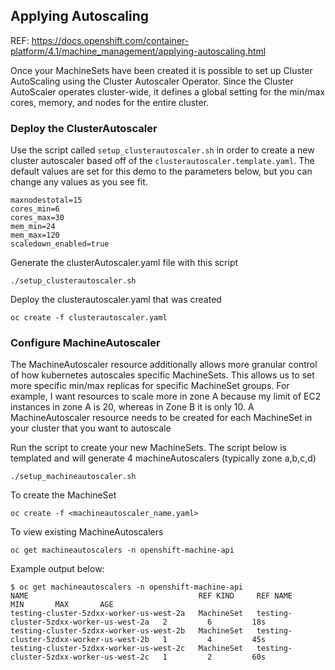 ## Applying Autoscaling
REF: https://docs.openshift.com/container-platform/4.1/machine_management/applying-autoscaling.html

Once your MachineSets have been created it is possible to set up Cluster AutoScaling using the Cluster Autoscaler Operator. Since the Cluster AutoScaler operates cluster-wide, it defines a global setting for the min/max cores, memory, and nodes for the entire cluster.

### Deploy the ClusterAutoscaler
Use the script called `setup_clusterautoscaler.sh` in order to create a new cluster autoscaler based off of the `clusterautoscaler.template.yaml`. The default values are set for this demo to the parameters below, but you can change any values as you see fit.
```
maxnodestotal=15
cores_min=6
cores_max=30
mem_min=24
mem_max=120
scaledown_enabled=true
```

Generate the clusterAutoscaler.yaml file with this script
```
./setup_clusterautoscaler.sh
```

Deploy the clusterautoscaler.yaml that was created
```
oc create -f clusterautoscaler.yaml
```

### Configure MachineAutoscaler
The MachineAutoscaler resource additionally allows more granular control of how kubernetes autoscales specific MachineSets. This allows us to set more specific min/max replicas for specific MachineSet groups. For example, I want resources to scale more in zone A because my limit of EC2 instances in zone A is 20, whereas in Zone B it is only 10. A MachineAutoscaler resource needs to be created for each MachineSet in your cluster that you want to autoscale

Run the script to create your new MachineSets. The script below is templated and will generate 4 machineAutoscalers (typically zone a,b,c,d)
```
./setup_machineautoscaler.sh
```

To create the MachineSet
```
oc create -f <machineautoscaler_name.yaml>
```

To view existing MachineAutoscalers
```
oc get machineautoscalers -n openshift-machine-api
```

Example output below:
```
$ oc get machineautoscalers -n openshift-machine-api
NAME                                      REF KIND     REF NAME                                  MIN       MAX       AGE
testing-cluster-5zdxx-worker-us-west-2a   MachineSet   testing-cluster-5zdxx-worker-us-west-2a   2         6         18s
testing-cluster-5zdxx-worker-us-west-2b   MachineSet   testing-cluster-5zdxx-worker-us-west-2b   1         4         45s
testing-cluster-5zdxx-worker-us-west-2c   MachineSet   testing-cluster-5zdxx-worker-us-west-2c   1         2         60s
```
